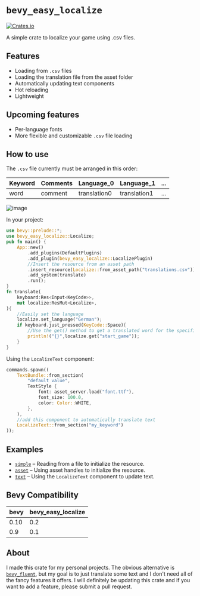 # `bevy_easy_localize`
[![Crates.io](https://img.shields.io/crates/v/bevy_easy_localize)](https://crates.io/crates/bevy_easy_localize)

A simple crate to localize your game using .csv files.
## Features
- Loading from `.csv` files
- Loading the translation file from the asset folder
- Automatically updating text components
- Hot reloading
- Lightweight
## Upcoming features
- Per-language fonts
- More flexible and customizable `.csv` file loading
## How to use
The `.csv` file currently must be arranged in this order:

|Keyword|Comments|Language_0|Language_1|...|
|---|---|---|---|---|
|word|comment|translation0|translation1|...|

![image](https://user-images.githubusercontent.com/50209404/209450226-0362a4b5-4b26-47ad-adc0-90fa2f902ef3.png)

In your project:
```rust
use bevy::prelude::*;
use bevy_easy_localize::Localize;
pub fn main() {
    App::new()
        .add_plugins(DefaultPlugins)
        .add_plugin(bevy_easy_localize::LocalizePlugin)
        //Insert the resource from an asset path
        .insert_resource(Localize::from_asset_path("translations.csv"))
        .add_system(translate)
        .run();
}
fn translate(
    keyboard:Res<Input<KeyCode>>,
    mut localize:ResMut<Localize>,
){
    //Easily set the language
    localize.set_language("German");
    if keyboard.just_pressed(KeyCode::Space){
        //Use the get() method to get a translated word for the specified keyword
        println!("{}",localize.get("start_game"));
    }
}
```
Using the `LocalizeText` component:
```rust
commands.spawn((
    TextBundle::from_section(
        "default value",
        TextStyle {
            font: asset_server.load("font.ttf"),
            font_size: 100.0,
            color: Color::WHITE,
        },
    ),
    //add this component to automatically translate text
    LocalizeText::from_section("my_keyword")
));
```
## Examples
- [`simple`](examples/simple.rs) – Reading from a file to initialize the resource.
- [`asset`](examples/asset.rs) – Using asset handles to initialize the resource.
- [`text`](examples/text.rs) – Using the `LocalizeText` component to update text.
## Bevy Compatibility
|bevy|bevy_easy_localize|
|---|---|
|0.10|0.2|
|0.9|0.1|
## About
I made this crate for my personal projects. 
The obvious alternative is [`bevy_fluent`](https://github.com/kgv/bevy_fluent), but my goal is to just translate some text and 
I don't need all of the fancy features it offers.
I will definitely be updating this crate and if you want to add a feature, please submit a pull request.
